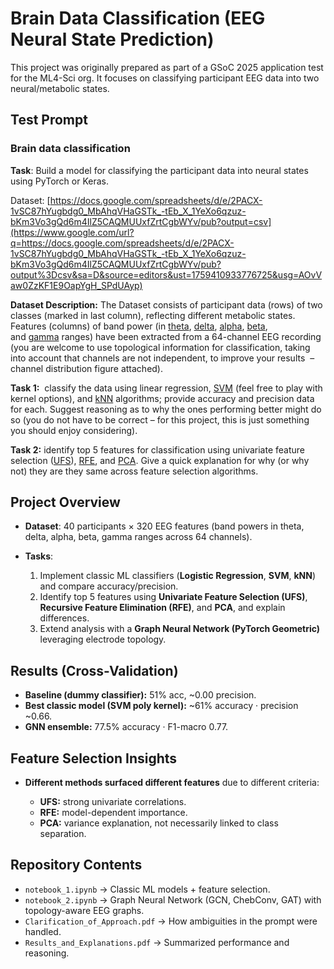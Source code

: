 # Brain Data Classification (EEG Neural State Prediction)

This project was originally prepared as part of a GSoC 2025 application test for the ML4-Sci org. It focuses on classifying participant EEG data into two neural/metabolic states.

## Test Prompt

### Brain data classification

**Task**: Build a model for classifying the participant data into neural states using PyTorch or Keras.

Dataset: [https://docs.google.com/spreadsheets/d/e/2PACX-1vSC87hYugbdg0_MbAhqVHaGSTk_-tEb_X_1YeXo6qzuz-bKm3Vo3gQd6m4IlZ5CAQMUUxfZrtCgbWYv/pub?output=csv](https://www.google.com/url?q=https://docs.google.com/spreadsheets/d/e/2PACX-1vSC87hYugbdg0_MbAhqVHaGSTk_-tEb_X_1YeXo6qzuz-bKm3Vo3gQd6m4IlZ5CAQMUUxfZrtCgbWYv/pub?output%3Dcsv&sa=D&source=editors&ust=1759410933776725&usg=AOvVaw0ZzKF1E9OapYgH_SPdUAyp)

**Dataset Description:** The Dataset consists of participant data (rows) of two classes (marked in last column), reflecting different metabolic states. Features (columns) of band power (in [theta](https://www.google.com/url?q=https://en.wikipedia.org/wiki/Theta_wave&sa=D&source=editors&ust=1759410933777068&usg=AOvVaw1PEtn_vt5ULdHomGDPMqto), [delta](https://www.google.com/url?q=https://en.wikipedia.org/wiki/Delta_wave&sa=D&source=editors&ust=1759410933777159&usg=AOvVaw0w9VFc2XF7PpHpEALdZ0-M), [alpha](https://www.google.com/url?q=https://en.wikipedia.org/wiki/Alpha_wave&sa=D&source=editors&ust=1759410933777247&usg=AOvVaw2J9VLtj_h2HKk4VIoMbwyy), [beta](https://www.google.com/url?q=https://en.wikipedia.org/wiki/Beta_wave&sa=D&source=editors&ust=1759410933777320&usg=AOvVaw1pWQZb20ONmNvsVbQD3qjo), and [gamma](https://www.google.com/url?q=https://en.wikipedia.org/wiki/Gamma_wave&sa=D&source=editors&ust=1759410933777405&usg=AOvVaw2NrJaXHWZPmdMHrM0FQxt3) ranges) have been extracted from a 64-channel EEG recording (you are welcome to use topological information for classification, taking into account that channels are not independent, to improve your results  – channel distribution figure attached).  

**Task 1:**  classify the data using linear regression, [SVM](https://www.google.com/url?q=https://scikit-learn.org/stable/modules/svm.html&sa=D&source=editors&ust=1759410933777802&usg=AOvVaw00OGTV7AXyWvs781IW_PP7) (feel free to play with kernel options), and [kNN](https://www.google.com/url?q=https://scikit-learn.org/stable/modules/neighbors.html&sa=D&source=editors&ust=1759410933777898&usg=AOvVaw3rS3iz_uAplKpXlFupJtDi) algorithms; provide accuracy and precision data for each. Suggest reasoning as to why the ones performing better might do so (you do not have to be correct – for this project, this is just something you should enjoy considering).

**Task 2:** identify top 5 features for classification using univariate feature selection ([UFS](https://www.google.com/url?q=https://scikit-learn.org/stable/auto_examples/feature_selection/plot_feature_selection.html&sa=D&source=editors&ust=1759410933778490&usg=AOvVaw1zxRAGGa-XgWEcqDdZdchA)), [RFE](https://www.google.com/url?q=https://scikit-learn.org/stable/modules/generated/sklearn.feature_selection.RFE.html&sa=D&source=editors&ust=1759410933778604&usg=AOvVaw27NIDuk8wouwSbv5g0eXU_), and [PCA](https://www.google.com/url?q=https://scikit-learn.org/stable/modules/generated/sklearn.decomposition.PCA.html&sa=D&source=editors&ust=1759410933778682&usg=AOvVaw0yz45sncj2G_2ZzKUkp5aQ). Give a quick explanation for why (or why not) they are they same across feature selection algorithms.

## Project Overview

* **Dataset**: 40 participants × 320 EEG features (band powers in theta, delta, alpha, beta, gamma ranges across 64 channels).
* **Tasks**:

  1. Implement classic ML classifiers (**Logistic Regression**, **SVM**, **kNN**) and compare accuracy/precision.
  2. Identify top 5 features using **Univariate Feature Selection (UFS)**, **Recursive Feature Elimination (RFE)**, and **PCA**, and explain differences.
  3. Extend analysis with a **Graph Neural Network (PyTorch Geometric)** leveraging electrode topology.

## Results (Cross-Validation)

* **Baseline (dummy classifier):** 51% acc, ~0.00 precision.
* **Best classic model (SVM poly kernel):** ~61% accuracy · precision ~0.66.
* **GNN ensemble:** 77.5% accuracy · F1-macro 0.77.

## Feature Selection Insights

* **Different methods surfaced different features** due to different criteria:

  * **UFS:** strong univariate correlations.
  * **RFE:** model-dependent importance.
  * **PCA:** variance explanation, not necessarily linked to class separation.

## Repository Contents

* `notebook_1.ipynb` → Classic ML models + feature selection.
* `notebook_2.ipynb` → Graph Neural Network (GCN, ChebConv, GAT) with topology-aware EEG graphs.
* `Clarification_of_Approach.pdf` → How ambiguities in the prompt were handled.
* `Results_and_Explanations.pdf` → Summarized performance and reasoning.
